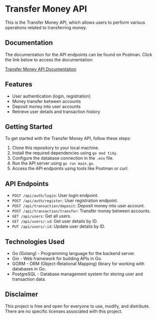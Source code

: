 # Transfer Money API

This is the Transfer Money API, which allows users to perform various operations related to transferring money.

## Documentation

The documentation for the API endpoints can be found on Postman. Click the link below to access the documentation:

[Transfer Money API Documentation](https://documenter.getpostman.com/view/26374053/2s9Yyth1EF)

## Features

- User authentication (login, registration)
- Money transfer between accounts
- Deposit money into user accounts
- Retrieve user details and transaction history

## Getting Started

To get started with the Transfer Money API, follow these steps:
1. Clone this repository to your local machine.
2. Install the required dependencies using `go mod tidy`.
3. Configure the database connection in the `.env` file.
4. Run the API server using `go run main.go`.
5. Access the API endpoints using tools like Postman or curl.

## API Endpoints

- `POST /api/auth/login`: User login endpoint.
- `POST /api/auth/register`: User registration endpoint.
- `POST /api/transaction/deposit`: Deposit money into user account.
- `POST /api/transaction/transfer`: Transfer money between accounts.
- `GET /api/users`: Get all users.
- `GET /api/users/:id`: Get user details by ID.
- `PUT /api/users/:id`: Update user details by ID.

## Technologies Used

- Go (Golang) - Programming language for the backend server.
- Gin - Web framework for building APIs in Go.
- GORM - ORM (Object-Relational Mapping) library for working with databases in Go.
- PostgreSQL - Database management system for storing user and transaction data.

## Disclaimer

This project is free and open for everyone to use, modify, and distribute. There are no specific licenses associated with this project.
